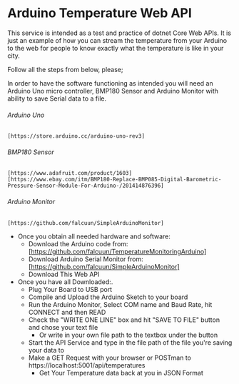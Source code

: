 # Arduino Temperature Web API
This service is intended as a test and practice of dotnet Core Web APIs.
It is just an example of how you can stream the temperature from your Arduino to the web for people to know exactly what the
temperature is like in your city. 

Follow all the steps from below, please;

In order to have the software functioning as intended you will need an Arduino Uno micro controller,
BMP180 Sensor and Arduino Monitor with ability to save Serial data to a file.
###### Arduino Uno
	[https://store.arduino.cc/arduino-uno-rev3]
###### BMP180 Sensor
	[https://www.adafruit.com/product/1603]
    [https://www.ebay.com/itm/BMP180-Replace-BMP085-Digital-Barometric-Pressure-Sensor-Module-For-Arduino-/201414876396]
###### Arduino Monitor
	[https://github.com/falcuun/SimpleArduinoMonitor]

 - Once you obtain all needed hardware and software:
 	-  Download the Arduino code from: [https://github.com/falcuun/TemperatureMonitoringArduino]
 	-  Download Arduino Serial Monitor from: [https://github.com/falcuun/SimpleArduinoMonitor]
 	-  Download This Web API 
 - Once you have all Downloaded:.
 	- Plug Your Board to USB port 
 	- Compile and Upload the Arduino Sketch to your board
 	- Run the Arduino Monitor, Select COM name and Baud Rate, hit CONNECT and then READ
 	- Check the "WRITE ONE LINE" box and hit "SAVE TO FILE" button and chose your text file
 		- Or write in your own file path to the textbox under the button 
 	- Start the API Service and type in the file path of the file you're saving your data to
 	- Make a GET Request with your browser or POSTman to https://localhost:5001/api/temperatures
 		- Get Your Temperature data back at you in JSON Format 

    

